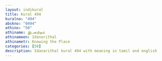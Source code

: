 ```yaml
---
layout: indikural
title: Kural 494
kuralno: "494"
abskno: "0494"
athino: "50"
athiname: இடனறிதல்
athinameen: Idanarithal
athinametr: Knowing the Place
categories: [50]
description: Idanarithal kural 494 with meaning in tamil and english 
---
```


